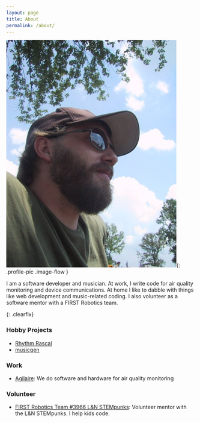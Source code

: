 ```yaml
---
layout: page
title: About
permalink: /about/
---
```


![Rand](/assets/pics/rand.jpg){: .profile-pic .image-flow }

I am a software developer and musician.  At work, I write code for air quality monitoring and device communications. At home I like to dabble with things like web development and music-related coding.  I also volunteer as a software mentor with a FIRST Robotics team.

{: .clearfix}

### Hobby Projects

* [Rhythm Rascal](http://www.rhythmrascal.com)
* [musicgen](https://play.google.com/store/apps/details?id=com.chemicaldevelopment.musicgen&hl=en)

### Work
* [Agilaire](http://agilaire.com/): We do software and hardware for air quality monitoring

### Volunteer
* [FIRST Robotics Team #3966 L&N STEMpunks](http://lnstempunks.org/): Volunteer mentor with the L&N STEMpunks.  I help kids code.
